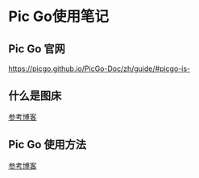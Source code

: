 # Pic Go使用笔记

## Pic Go 官网
https://picgo.github.io/PicGo-Doc/zh/guide/#picgo-is-

## 什么是图床
[参考博客](https://blog.csdn.net/qq_40790680/article/details/128971288?ops_request_misc=%257B%2522request%255Fid%2522%253A%2522169890704716800215041275%2522%252C%2522scm%2522%253A%252220140713.130102334..%2522%257D&request_id=169890704716800215041275&biz_id=0&utm_medium=distribute.pc_search_result.none-task-blog-2~all~top_positive~default-1-128971288-null-null.142^v96^pc_search_result_base4&utm_term=%E5%9B%BE%E5%BA%8A&spm=1018.2226.3001.4187)

## Pic Go 使用方法
[参考博客](https://blog.csdn.net/qq_50975945/article/details/124147077?ops_request_misc=%257B%2522request%255Fid%2522%253A%2522169890704716800182118786%2522%252C%2522scm%2522%253A%252220140713.130102334..%2522%257D&request_id=169890704716800182118786&biz_id=0&utm_medium=distribute.pc_search_result.none-task-blog-2~all~top_positive~default-1-124147077-null-null.142^v96^pc_search_result_base4&utm_term=PicGo&spm=1018.2226.3001.4187)

